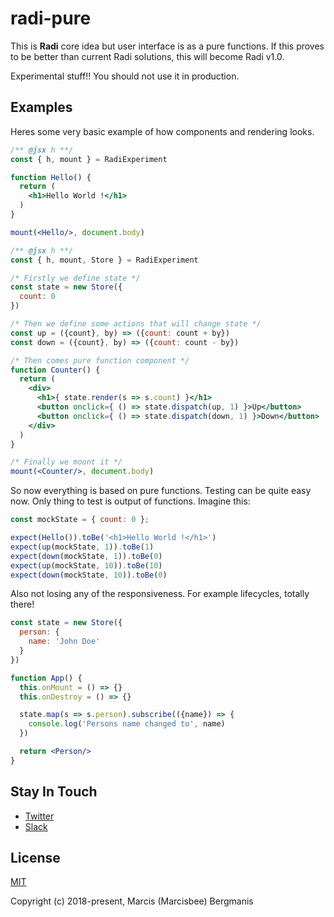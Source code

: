 # radi-pure

This is **Radi** core idea but user interface is as a pure functions. If this proves to be better than current Radi solutions, this will become Radi v1.0.

Experimental stuff!! You should not use it in production.

## Examples

Heres some very basic example of how components and rendering looks.

```jsx
/** @jsx h **/
const { h, mount } = RadiExperiment

function Hello() {
  return (
    <h1>Hello World !</h1>
  )
}

mount(<Hello/>, document.body)
```

```jsx
/** @jsx h **/
const { h, mount, Store } = RadiExperiment

/* Firstly we define state */
const state = new Store({
  count: 0
})

/* Then we define some actions that will change state */
const up = ({count}, by) => ({count: count + by})
const down = ({count}, by) => ({count: count - by})

/* Then comes pure function component */
function Counter() {
  return (
    <div>
      <h1>{ state.render(s => s.count) }</h1>
      <button onclick={ () => state.dispatch(up, 1) }>Up</button>
      <button onclick={ () => state.dispatch(down, 1) }>Down</button>
    </div>
  )
}

/* Finally we mount it */
mount(<Counter/>, document.body)
```

So now everything is based on pure functions. Testing can be quite easy now. Only thing to test is output of functions.
Imagine this:

```jsx
const mockState = { count: 0 };

expect(Hello()).toBe('<h1>Hello World !</h1>')
expect(up(mockState, 1)).toBe(1)
expect(down(mockState, 1)).toBe(0)
expect(up(mockState, 10)).toBe(10)
expect(down(mockState, 10)).toBe(0)
```

Also not losing any of the responsiveness. For example lifecycles, totally there!

```jsx
const state = new Store({
  person: {
    name: 'John Doe'
  }
})

function App() {
  this.onMount = () => {}
  this.onDestroy = () => {}

  state.map(s => s.person).subscribe(({name}) => {
    console.log('Persons name changed to', name)
  })

  return <Person/>
}
```

## Stay In Touch

- [Twitter](https://twitter.com/radi_js)
- [Slack](https://join.slack.com/t/radijs/shared_invite/enQtMjk3NTE2NjYxMTI2LWFmMTM5NTgwZDI5NmFlYzMzYmMxZjBhMGY0MGM2MzY5NmExY2Y0ODBjNDNmYjYxZWYxMjEyNjJhNjA5OTJjNzQ)

## License

[MIT](http://opensource.org/licenses/MIT)

Copyright (c) 2018-present, Marcis (Marcisbee) Bergmanis
